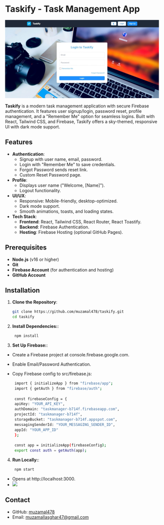 # Taskify - Task Management App

![Taskify Screenshot](screenshot.jpeg)

**Taskify** is a modern task management application with secure Firebase authentication. It features user signup/login, password reset, profile management, and a "Remember Me" option for seamless logins. Built with React, Tailwind CSS, and Firebase, Taskify offers a sky-themed, responsive UI with dark mode support.

## Features

- **Authentication**:
  - Signup with user name, email, password.
  - Login with "Remember Me" to save credentials.
  - Forgot Password sends reset link.
  - Custom Reset Password page.
- **Profile**:
  - Displays user name ("Welcome, [Name]").
  - Logout functionality.
- **UI/UX**:
  - Responsive: Mobile-friendly, desktop-optimized.
  - Dark mode support.
  - Smooth animations, toasts, and loading states.
- **Tech Stack**:
  - **Frontend**: React, Tailwind CSS, React Router, React Toastify.
  - **Backend**: Firebase Authentication.
  - **Hosting**: Firebase Hosting (optional GitHub Pages).

## Prerequisites

- **Node.js** (v16 or higher)
- **Git**
- **Firebase Account** (for authentication and hosting)
- **GitHub Account**

## Installation

1. **Clone the Repository**:
   ```bash
   git clone https://github.com/muzamal478/taskify.git
   cd taskify

2. **Install Dependencies:**:
   ```bash
    npm install

3. **Set Up Firebase:**:
- Create a Firebase project at console.firebase.google.com.
- Enable Email/Password Authentication.
- Copy Firebase config to src/firebase.js:

   ```bash
    import { initializeApp } from "firebase/app";
    import { getAuth } from "firebase/auth";
   
    const firebaseConfig = {
    apiKey: "YOUR_API_KEY",
    authDomain: "taskmanager-b714f.firebaseapp.com",
    projectId: "taskmanager-b714f",
    storageBucket: "taskmanager-b714f.appspot.com",
    messagingSenderId: "YOUR_MESSAGING_SENDER_ID",
    appId: "YOUR_APP_ID"
    };
   
    const app = initializeApp(firebaseConfig);
    export const auth = getAuth(app);

4. **Run Locally:**:
   ```bash
    npm start

- Opens at http://localhost:3000.
- ![](https://github.com/muzamal478/taskify/blob/main/demo_video.gif)

## Contact
- GitHub: [muzamal478](https://github.com/muzamal478)
- Email: [muzamallasghar47@gmail.com](muzamallasghar47@gmail.com)
